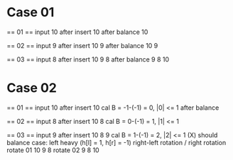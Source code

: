 
# Case 01
== 01 ==
input
10
after insert
10
after balance
10

== 02 ==
input
9
after insert
 10
9
after balance
 10
9

== 03 ==
input
8
after insert
   10
  9
8
after balance
 9
8 10


# Case 02
== 01 ==
input
10
after insert
10
cal B = -1-(-1) = 0, |0| <= 1
after balance

== 02 ==
input
8
after insert
 10
8
cal B = 0-(-1) = 1, |1| <= 1

== 03 ==
input
9
after insert
  10
8
  9
cal B = 1-(-1) = 2, |2| <= 1 (X)
should balance
case: left heavy (h[l] = 1, h[r] = -1)
right-left rotation / right rotation
rotate 01
  10
 9
8
rotate 02
 9
8 10